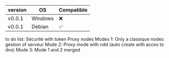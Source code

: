 | version | OS | Compatible |
| -------| ------- | --------- |
| v0.0.1 | Windows |  :x:      |
| v0.0.1 | Debian  |  ✅  |
to do list:
Sécurité with token
Proxy nodes 
Modes 1:
Only a classique nodes gestion of serveur
Mode 2: 
Proxy mode with ndd (auto create with acces to dns)
Mode 3:
Mode 1 and 2 merged 